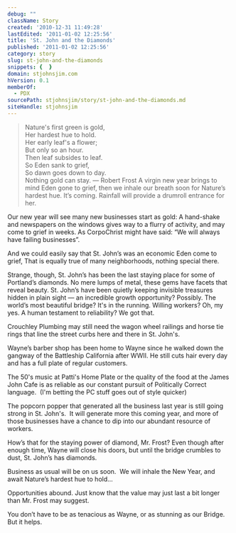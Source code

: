 ```yaml
---
debug: ""
className: Story
created: '2010-12-31 11:49:28'
lastEdited: '2011-01-02 12:25:56'
title: 'St. John and the Diamonds'
published: '2011-01-02 12:25:56'
category: story
slug: st-john-and-the-diamonds
snippets: {  }
domain: stjohnsjim.com
hVersion: 0.1
memberOf:
  - PDX
sourcePath: stjohnsjim/story/st-john-and-the-diamonds.md
siteHandle: stjohnsjim
---
```

>  Nature's first green is gold,&#8232;  
> Her hardest hue to hold.&#8232;  
> Her early leaf's a flower;&#8232;  
> But only so an hour.&#8232;  
> Then leaf subsides to leaf.&#8232;  
> So Eden sank to grief,  
> So dawn goes down to day.&#8232;  
> Nothing gold can stay. &mdash; Robert Frost A virgin new year brings to mind Eden gone to grief, then we inhale our breath soon for Nature&rsquo;s hardest hue. It&rsquo;s coming. Rainfall will provide a drumroll entrance for her.

Our new year will see many new businesses start as gold: A hand-shake and newspapers on the windows gives way to a flurry of activity, and may come to grief in weeks. As CorpoChrist might have said: &ldquo;We will always have failing businesses&rdquo;.  
  
And we could easily say that St. John&rsquo;s was an economic Eden come to grief, That is equally true of many neighborhoods, nothing special there.

Strange, though, St. John&rsquo;s has been the last staying place for some of Portland&rsquo;s diamonds. No mere lumps of metal, these gems have facets that reveal beauty. St. John&rsquo;s have been quietly keeping invisible treasures hidden in plain sight &mdash; an incredible growth opportunity? Possibly. The world&rsquo;s most beautiful bridge? It's in the running. Willing workers? Oh, my yes. A human testament to reliability? We got that.

Crouchley Plumbing may still need the wagon wheel railings and horse tie rings that line the street curbs here and there in St. John's.

Wayne&rsquo;s barber shop has been home to Wayne since he walked down the gangway of the Battleship California after WWII. He still cuts hair every day and has a full plate of regular customers.

The 50's music at Patti's Home Plate or&nbsp;the quality of the food at the James John Cafe is as reliable as our constant pursuit of Politically Correct language. &nbsp;(I'm betting the PC stuff goes out of style quicker)

The popcorn popper that generated all the business last year is still going strong in St. John's. &nbsp;It will generate more this coming year, and more of those businesses have a chance to dip into our abundant resource of workers.

How&rsquo;s that for the staying power of diamond, Mr. Frost? Even though after enough time, Wayne will close his doors, but until the bridge crumbles to dust, St. John&rsquo;s has diamonds.

Business as usual will be on us soon. &nbsp;We will inhale the New Year, and await Nature&rsquo;s hardest hue to hold...

Opportunities abound. Just know that the value may just last a bit longer than Mr. Frost may suggest.

You don&rsquo;t have to be as tenacious as Wayne, or as stunning as our Bridge. But it helps.&nbsp;&nbsp;

